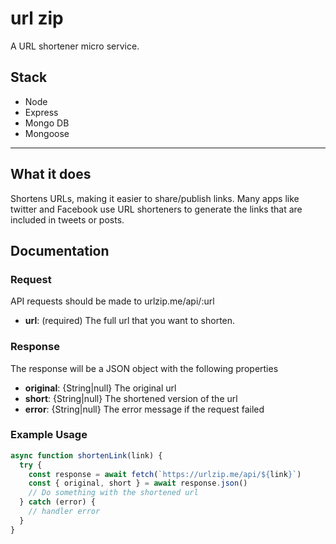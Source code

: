 
url zip
=========================
A URL shortener micro service.

## Stack
- Node
- Express
- Mongo DB
- Mongoose

-----

##  What it does
Shortens URLs, making it easier to share/publish links. Many apps like twitter and Facebook use URL shorteners to generate the links that are included in tweets or posts.

## Documentation

### Request
API requests should be made to urlzip.me/api/:url
- __url__: (required) The full url that you want to shorten.

### Response
The response will be a JSON object with the following properties
- __original__: {String|null} The original url
- __short__: {String|null} The shortened version of the url
- __error__: {String|null} The error message if the request failed

### Example Usage
```js
async function shortenLink(link) {
  try {
    const response = await fetch(`https://urlzip.me/api/${link}`)
    const { original, short } = await response.json()
    // Do something with the shortened url
  } catch (error) {
    // handler error
  }
}
```
